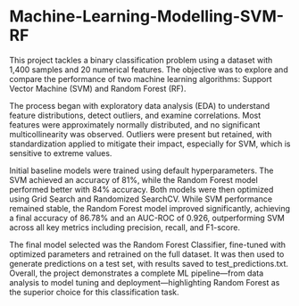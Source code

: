 # Machine-Learning-Modelling-SVM-RF

This project tackles a binary classification problem using a dataset with 1,400 samples and 20 numerical features. The objective was to explore and compare the performance of two machine learning algorithms: Support Vector Machine (SVM) and Random Forest (RF).

The process began with exploratory data analysis (EDA) to understand feature distributions, detect outliers, and examine correlations. Most features were approximately normally distributed, and no significant multicollinearity was observed. Outliers were present but retained, with standardization applied to mitigate their impact, especially for SVM, which is sensitive to extreme values.

Initial baseline models were trained using default hyperparameters. The SVM achieved an accuracy of 81%, while the Random Forest model performed better with 84% accuracy. Both models were then optimized using Grid Search and Randomized SearchCV. While SVM performance remained stable, the Random Forest model improved significantly, achieving a final accuracy of 86.78% and an AUC-ROC of 0.926, outperforming SVM across all key metrics including precision, recall, and F1-score.

The final model selected was the Random Forest Classifier, fine-tuned with optimized parameters and retrained on the full dataset. It was then used to generate predictions on a test set, with results saved to test_predictions.txt. Overall, the project demonstrates a complete ML pipeline—from data analysis to model tuning and deployment—highlighting Random Forest as the superior choice for this classification task.

